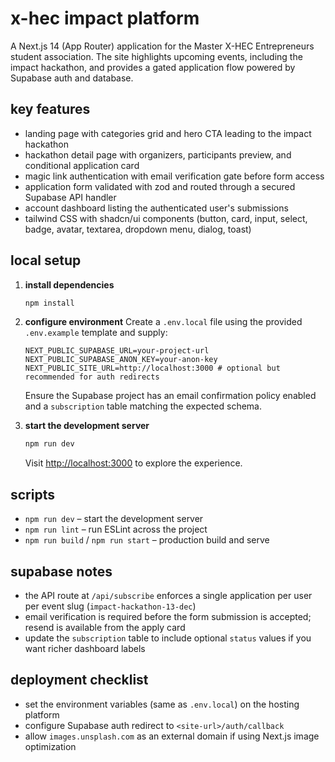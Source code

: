 # x-hec impact platform

A Next.js 14 (App Router) application for the Master X-HEC Entrepreneurs student association. The site highlights upcoming events, including the impact hackathon, and provides a gated application flow powered by Supabase auth and database.

## key features

- landing page with categories grid and hero CTA leading to the impact hackathon
- hackathon detail page with organizers, participants preview, and conditional application card
- magic link authentication with email verification gate before form access
- application form validated with zod and routed through a secured Supabase API handler
- account dashboard listing the authenticated user's submissions
- tailwind CSS with shadcn/ui components (button, card, input, select, badge, avatar, textarea, dropdown menu, dialog, toast)

## local setup

1. **install dependencies**
   ```bash
   npm install
   ```
2. **configure environment**
   Create a `.env.local` file using the provided `.env.example` template and supply:
   ```env
   NEXT_PUBLIC_SUPABASE_URL=your-project-url
   NEXT_PUBLIC_SUPABASE_ANON_KEY=your-anon-key
   NEXT_PUBLIC_SITE_URL=http://localhost:3000 # optional but recommended for auth redirects
   ```
   Ensure the Supabase project has an email confirmation policy enabled and a `subscription` table matching the expected schema.

3. **start the development server**
   ```bash
   npm run dev
   ```
   Visit [http://localhost:3000](http://localhost:3000) to explore the experience.

## scripts

- `npm run dev` – start the development server
- `npm run lint` – run ESLint across the project
- `npm run build` / `npm run start` – production build and serve

## supabase notes

- the API route at `/api/subscribe` enforces a single application per user per event slug (`impact-hackathon-13-dec`)
- email verification is required before the form submission is accepted; resend is available from the apply card
- update the `subscription` table to include optional `status` values if you want richer dashboard labels

## deployment checklist

- set the environment variables (same as `.env.local`) on the hosting platform
- configure Supabase auth redirect to `<site-url>/auth/callback`
- allow `images.unsplash.com` as an external domain if using Next.js image optimization
